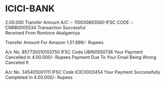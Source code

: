 # ICICI-BANK
2.00.000 Transfer Amount 
A/C :- 110030863560
IFSC CODE :- CNRB0005534
Transaction Successful  
Received From 
Romince Akalgamiya

Transfer Amount For Amazon 1.51.999/- Rupees 


A/c No. 857730010103750 IFSC Code UBIN0550736
Your Payment Cancelled In 4.00.000/- Rupees 
Payment Due To Your Email Being Wrong Canceled It

A/c No. 345405001111 IFSC Code ICIC0003454
Your Payment Successfully Completed In 4.00.000/- Rupees 

